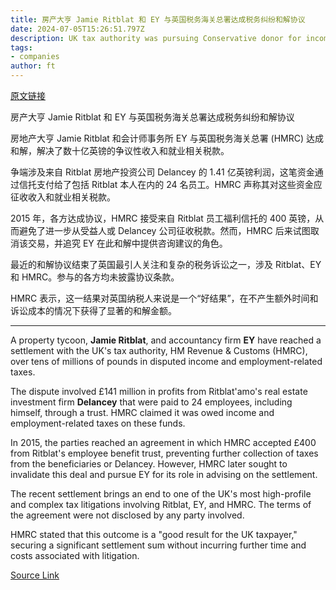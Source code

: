```yaml
---
title: 房产大亨 Jamie Ritblat 和 EY 与英国税务海关总署达成税务纠纷和解协议
date: 2024-07-05T15:26:51.797Z
description: UK tax authority was pursuing Conservative donor for income and employment-related taxes
tags: 
- companies
author: ft
---
```


[原文链接](https://ft.com/content/81582e77-2ffd-48fe-899e-ece500dea572)

房产大亨 Jamie Ritblat 和 EY 与英国税务海关总署达成税务纠纷和解协议

房地产大亨 Jamie Ritblat 和会计师事务所 EY 与英国税务海关总署 (HMRC) 达成和解，解决了数十亿英镑的争议性收入和就业相关税款。

争端涉及来自 Ritblat 房地产投资公司 Delancey 的 1.41 亿英镑利润，这笔资金通过信托支付给了包括 Ritblat 本人在内的 24 名员工。HMRC 声称其对这些资金应征收收入和就业相关税款。

2015 年，各方达成协议，HMRC 接受来自 Ritblat 员工福利信托的 400 英镑，从而避免了进一步从受益人或 Delancey 公司征收税款。然而，HMRC 后来试图取消该交易，并追究 EY 在此和解中提供咨询建议的角色。

最近的和解协议结束了英国最引人关注和复杂的税务诉讼之一，涉及 Ritblat、EY 和 HMRC。参与的各方均未披露协议条款。

HMRC 表示，这一结果对英国纳税人来说是一个“好结果”，在不产生额外时间和诉讼成本的情况下获得了显著的和解金额。

---

 A property tycoon, **Jamie Ritblat**, and accountancy firm **EY** have reached a settlement with the UK's tax authority, HM Revenue & Customs (HMRC), over tens of millions of pounds in disputed income and employment-related taxes.

The dispute involved £141 million in profits from Ritblat'amo's real estate investment firm **Delancey** that were paid to 24 employees, including himself, through a trust. HMRC claimed it was owed income and employment-related taxes on these funds.

In 2015, the parties reached an agreement in which HMRC accepted £400 from Ritblat's employee benefit trust, preventing further collection of taxes from the beneficiaries or Delancey. However, HMRC later sought to invalidate this deal and pursue EY for its role in advising on the settlement.

The recent settlement brings an end to one of the UK's most high-profile and complex tax litigations involving Ritblat, EY, and HMRC. The terms of the agreement were not disclosed by any party involved.

HMRC stated that this outcome is a "good result for the UK taxpayer," securing a significant settlement sum without incurring further time and costs associated with litigation.

[Source Link](https://ft.com/content/81582e77-2ffd-48fe-899e-ece500dea572)

